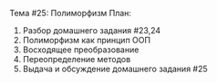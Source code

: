 Тема #25: Полиморфизм
План:
1. Разбор домашнего задания #23,24
2. Полиморфизм как принцип ООП
3. Восходящее преобразование
4. Переопределение методов
5. Выдача и обсуждение домашнего задания #25
